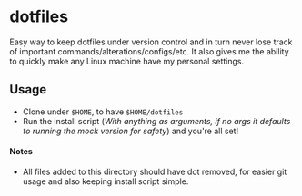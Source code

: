 # dotfiles
Easy way to keep dotfiles under version control and in turn never lose track of important commands/alterations/configs/etc.
It also gives me the ability to quickly make any Linux machine have my personal settings.
  
## Usage
- Clone under `$HOME`, to have `$HOME/dotfiles`
- Run the install script (*With anything as arguments, if no args it defaults to running the mock version for safety*) and you're all set!
  
#### Notes
- All files added to this directory should have dot removed, for easier git usage and also keeping install script simple.
